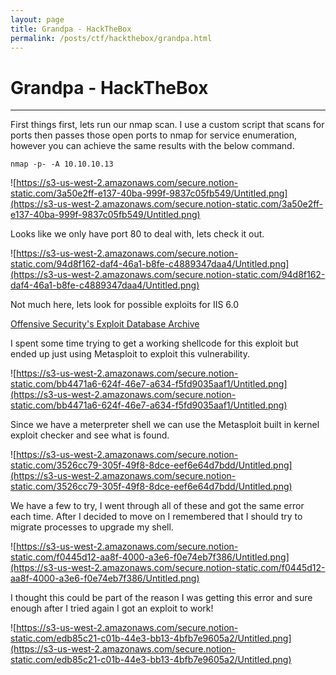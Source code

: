 ```yaml
---
layout: page
title: Grandpa - HackTheBox
permalink: /posts/ctf/hackthebox/grandpa.html
---
```


# Grandpa - HackTheBox
----

First things first, lets run our nmap scan.  I use a custom script that scans for ports then passes those open ports to nmap for service enumeration, however you can achieve the same results with the below command.

`nmap -p- -A 10.10.10.13`

![https://s3-us-west-2.amazonaws.com/secure.notion-static.com/3a50e2ff-e137-40ba-999f-9837c05fb549/Untitled.png](https://s3-us-west-2.amazonaws.com/secure.notion-static.com/3a50e2ff-e137-40ba-999f-9837c05fb549/Untitled.png)

Looks like we only have port 80 to deal with, lets check it out.

![https://s3-us-west-2.amazonaws.com/secure.notion-static.com/94d8f162-daf4-46a1-b8fe-c4889347daa4/Untitled.png](https://s3-us-west-2.amazonaws.com/secure.notion-static.com/94d8f162-daf4-46a1-b8fe-c4889347daa4/Untitled.png)

Not much here, lets look for possible exploits for IIS 6.0

[Offensive Security's Exploit Database Archive](https://www.exploit-db.com/exploits/41738)

I spent some time trying to get a working shellcode for this exploit but ended up just using Metasploit to exploit this vulnerability.

![https://s3-us-west-2.amazonaws.com/secure.notion-static.com/bb4471a6-624f-46e7-a634-f5fd9035aaf1/Untitled.png](https://s3-us-west-2.amazonaws.com/secure.notion-static.com/bb4471a6-624f-46e7-a634-f5fd9035aaf1/Untitled.png)

Since we have a meterpreter shell we can use the Metasploit built in kernel exploit checker and see what is found.

![https://s3-us-west-2.amazonaws.com/secure.notion-static.com/3526cc79-305f-49f8-8dce-eef6e64d7bdd/Untitled.png](https://s3-us-west-2.amazonaws.com/secure.notion-static.com/3526cc79-305f-49f8-8dce-eef6e64d7bdd/Untitled.png)

We have a few to try, I went through all of these and got the same error each time.  After I decided to move on I remembered that I should try to migrate processes to upgrade my shell.

![https://s3-us-west-2.amazonaws.com/secure.notion-static.com/f0445d12-aa8f-4000-a3e6-f0e74eb7f386/Untitled.png](https://s3-us-west-2.amazonaws.com/secure.notion-static.com/f0445d12-aa8f-4000-a3e6-f0e74eb7f386/Untitled.png)

I thought this could be part of the reason I was getting this error and sure enough after I tried again I got an exploit to work!

![https://s3-us-west-2.amazonaws.com/secure.notion-static.com/edb85c21-c01b-44e3-bb13-4bfb7e9605a2/Untitled.png](https://s3-us-west-2.amazonaws.com/secure.notion-static.com/edb85c21-c01b-44e3-bb13-4bfb7e9605a2/Untitled.png)
